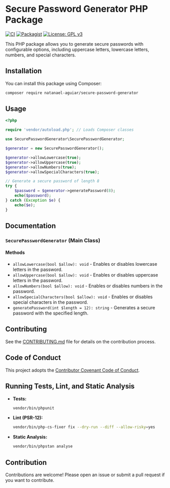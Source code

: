 # Secure Password Generator PHP Package

[![CI](https://github.com/natanael-aguiar/secure-password-generator/actions/workflows/ci.yml/badge.svg)](https://github.com/natanael-aguiar/secure-password-generator/actions/workflows/ci.yml)
[![Packagist](https://img.shields.io/packagist/v/natanael-aguiar/secure-password-generator)](https://packagist.org/packages/natanael-aguiar/secure-password-generator)
[![License: GPL v3](https://img.shields.io/badge/License-GPLv3-blue.svg)](LICENSE)

This PHP package allows you to generate secure passwords with configurable options, including uppercase letters, lowercase letters, numbers, and special characters.

## Installation

You can install this package using Composer:

```bash
composer require natanael-aguiar/secure-password-generator
```

## Usage

```php
<?php

require 'vendor/autoload.php'; // Loads Composer classes

use SecurePasswordGenerator\SecurePasswordGenerator;

$generator = new SecurePasswordGenerator();

$generator->allowLowercase(true);
$generator->allowUppercase(true);
$generator->allowNumbers(true);
$generator->allowSpecialCharacters(true);

// Generate a secure password of length 8
try {
    $password = $generator->generatePassword(8);
    echo($password);
} catch (Exception $e) {
    echo($e);
}
```

## Documentation

### `SecurePasswordGenerator` (Main Class)

#### Methods

-   `allowLowercase(bool $allow): void` - Enables or disables lowercase letters in the password.
-   `allowUppercase(bool $allow): void` - Enables or disables uppercase letters in the password.
-   `allowNumbers(bool $allow): void` - Enables or disables numbers in the password.
-   `allowSpecialCharacters(bool $allow): void` - Enables or disables special characters in the password.
-   `generatePassword(int $length = 12): string` - Generates a secure password with the specified length.

## Contributing

See the [CONTRIBUTING.md](CONTRIBUTING.md) file for details on the contribution process.

## Code of Conduct

This project adopts the [Contributor Covenant Code of Conduct](CODE_OF_CONDUCT.md).

## Running Tests, Lint, and Static Analysis

-   **Tests:**
    ```bash
    vendor/bin/phpunit
    ```
-   **Lint (PSR-12):**
    ```bash
    vendor/bin/php-cs-fixer fix --dry-run --diff --allow-risky=yes
    ```
-   **Static Analysis:**
    ```bash
    vendor/bin/phpstan analyse
    ```

## Contribution

Contributions are welcome! Please open an issue or submit a pull request if you want to contribute.

